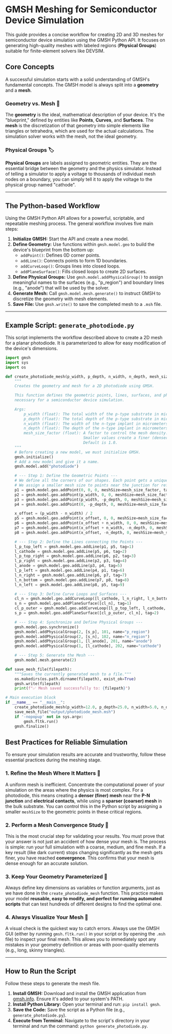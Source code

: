 # GMSH Meshing for Semiconductor Device Simulation

This guide provides a concise workflow for creating 2D and 3D meshes for semiconductor device simulation using the GMSH Python API. It focuses on generating high-quality meshes with labeled regions (**Physical Groups**) suitable for finite-element solvers like DEVSIM.

## Core Concepts

A successful simulation starts with a solid understanding of GMSH's fundamental concepts. The GMSH model is always split into a **geometry** and a **mesh**.

### Geometry vs. Mesh 📐
The **geometry** is the ideal, mathematical description of your device. It's the "blueprint," defined by entities like **Points**, **Curves**, and **Surfaces**. The **mesh** is the discretization of that geometry into simple elements like triangles or tetrahedra, which are used for the actual calculations. The simulation solver works with the mesh, not the ideal geometry.



### Physical Groups 🏷️
**Physical Groups** are labels assigned to geometric entities. They are the essential bridge between the geometry and the physics simulator. Instead of telling a simulator to apply a voltage to thousands of individual mesh nodes on a boundary, you can simply tell it to apply the voltage to the physical group named "cathode".

---
## The Python-based Workflow

Using the GMSH Python API allows for a powerful, scriptable, and repeatable meshing process. The general workflow involves five main steps:

1.  **Initialize GMSH:** Start the API and create a new model.
2.  **Define Geometry:** Use functions within `gmsh.model.geo` to build the device's blueprint from the bottom up:
    * `addPoint()`: Defines 0D corner points.
    * `addLine()`: Connects points to form 1D boundaries.
    * `addCurveLoop()`: Groups lines into closed loops.
    * `addPlaneSurface()`: Fills closed loops to create 2D surfaces.
3.  **Define Physical Groups:** Use `gmsh.model.addPhysicalGroup()` to assign meaningful names to the surfaces (e.g., "p_region") and boundary lines (e.g., "anode") that will be used by the solver.
4.  **Generate Mesh:** Call `gmsh.model.mesh.generate()` to instruct GMSH to discretize the geometry with mesh elements.
5.  **Save File:** Use `gmsh.write()` to save the completed mesh to a `.msh` file.

---
## Example Script: `generate_photodiode.py`

This script implements the workflow described above to create a 2D mesh for a planar photodiode. It is parameterized to allow for easy modification of the device's dimensions.

```python
import gmsh
import sys
import os

def create_photodiode_mesh(p_width, p_depth, n_width, n_depth, mesh_size_factor=1.0):
    """
    Creates the geometry and mesh for a 2D photodiode using GMSH.

    This function defines the geometric points, lines, surfaces, and physical groups
    necessary for a semiconductor device simulation.

    Args:
        p_width (float): The total width of the p-type substrate in micrometers.
        p_depth (float): The total depth of the p-type substrate in micrometers.
        n_width (float): The width of the n-type implant in micrometers.
        n_depth (float): The depth of the n-type implant in micrometers.
        mesh_size_factor (float): A factor to control the mesh density.
                                  Smaller values create a finer (denser) mesh.
                                  Default is 1.0.
    """
    # Before creating a new model, we must initialize GMSH.
    gmsh.initialize()
    # Add a new model and give it a name.
    gmsh.model.add("photodiode")

    # --- Step 1: Define the Geometric Points ---
    # We define all the corners of our shapes. Each point gets a unique "tag" (ID number).
    # We assign a smaller mesh size to points near the junction for refinement.
    p1 = gmsh.model.geo.addPoint(0, 0, 0, meshSize=mesh_size_factor, tag=1)
    p2 = gmsh.model.geo.addPoint(p_width, 0, 0, meshSize=mesh_size_factor, tag=2)
    p3 = gmsh.model.geo.addPoint(p_width, -p_depth, 0, meshSize=mesh_size_factor, tag=3)
    p4 = gmsh.model.geo.addPoint(0, -p_depth, 0, meshSize=mesh_size_factor, tag=4)

    x_offset = (p_width - n_width) / 2
    p5 = gmsh.model.geo.addPoint(x_offset, 0, 0, meshSize=mesh_size_factor*0.2, tag=5)
    p6 = gmsh.model.geo.addPoint(x_offset + n_width, 0, 0, meshSize=mesh_size_factor*0.2, tag=6)
    p7 = gmsh.model.geo.addPoint(x_offset + n_width, -n_depth, 0, meshSize=mesh_size_factor*0.2, tag=7)
    p8 = gmsh.model.geo.addPoint(x_offset, -n_depth, 0, meshSize=mesh_size_factor*0.2, tag=8)

    # --- Step 2: Define the Lines connecting the Points ---
    l_p_top_left = gmsh.model.geo.addLine(p1, p5, tag=1)
    l_cathode = gmsh.model.geo.addLine(p5, p6, tag=2)
    l_p_top_right = gmsh.model.geo.addLine(p6, p2, tag=3)
    l_p_right = gmsh.model.geo.addLine(p2, p3, tag=4)
    l_anode = gmsh.model.geo.addLine(p3, p4, tag=5)
    l_p_left = gmsh.model.geo.addLine(p4, p1, tag=6)
    l_n_right = gmsh.model.geo.addLine(p6, p7, tag=7)
    l_n_bottom = gmsh.model.geo.addLine(p7, p8, tag=8)
    l_n_left = gmsh.model.geo.addLine(p8, p5, tag=9)

    # --- Step 3: Define Curve Loops and Surfaces ---
    cl_n = gmsh.model.geo.addCurveLoop([l_cathode, l_n_right, l_n_bottom, l_n_left], tag=1)
    s_n = gmsh.model.geo.addPlaneSurface([cl_n], tag=1)
    cl_p_outer = gmsh.model.geo.addCurveLoop([l_p_top_left, l_cathode, l_p_top_right, l_p_right, l_anode, l_p_left], tag=2)
    s_p = gmsh.model.geo.addPlaneSurface([cl_p_outer, cl_n], tag=2)

    # --- Step 4: Synchronize and Define Physical Groups ---
    gmsh.model.geo.synchronize()
    gmsh.model.addPhysicalGroup(2, [s_p], 101, name="p_region")
    gmsh.model.addPhysicalGroup(2, [s_n], 102, name="n_region")
    gmsh.model.addPhysicalGroup(1, [l_anode], 201, name="anode")
    gmsh.model.addPhysicalGroup(1, [l_cathode], 202, name="cathode")

    # --- Step 5: Generate the Mesh ---
    gmsh.model.mesh.generate(2)

def save_mesh_file(filepath):
    """Saves the currently generated mesh to a file."""
    os.makedirs(os.path.dirname(filepath), exist_ok=True)
    gmsh.write(filepath)
    print(f"✅ Mesh saved successfully to: {filepath}")

# Main execution block
if __name__ == "__main__":
    create_photodiode_mesh(p_width=12.0, p_depth=25.0, n_width=5.0, n_depth=3.0, mesh_size_factor=1.0)
    save_mesh_file("output/photodiode_mesh.msh")
    if '-nopopup' not in sys.argv:
        gmsh.fltk.run()
    gmsh.finalize()
```


## Best Practices for Reliable Simulation

To ensure your simulation results are accurate and trustworthy, follow these essential practices during the meshing stage.

### 1. Refine the Mesh Where It Matters 🎯
A uniform mesh is inefficient. Concentrate the computational power of your simulation on the areas where the physics is most complex. For a photodiode, this means creating a **denser (finer) mesh** near the **P-N junction** and **electrical contacts**, while using a **sparser (coarser) mesh** in the bulk substrate. You can control this in the Python script by assigning a smaller `meshSize` to the geometric points in these critical regions.

### 2. Perform a Mesh Convergence Study 🧪
This is the most crucial step for validating your results. You must prove that your answer is not just an accident of how dense your mesh is. The process is simple: run your full simulation with a coarse, medium, and fine mesh. If a key result (like dark current) stops changing significantly as the mesh gets finer, you have reached **convergence**. This confirms that your mesh is dense enough for an accurate solution.

### 3. Keep Your Geometry Parameterized 🔧
Always define key dimensions as variables or function arguments, just as we have done in the `create_photodiode_mesh` function. This practice makes your model **reusable, easy to modify, and perfect for running automated scripts** that can test hundreds of different designs to find the optimal one.

### 4. Always Visualize Your Mesh 👀
A visual check is the quickest way to catch errors. Always use the GMSH GUI (either by running `gmsh.fltk.run()` in your script or by opening the `.msh` file) to inspect your final mesh. This allows you to immediately spot any mistakes in your geometry definition or areas with poor-quality elements (e.g., long, skinny triangles).

---
## How to Run the Script

Follow these steps to generate the mesh file.

1.  **Install GMSH:** Download and install the GMSH application from [gmsh.info](https://gmsh.info). Ensure it's added to your system's PATH.
2.  **Install Python Library:** Open your terminal and run: `pip install gmsh`.
3.  **Save the Code:** Save the script as a Python file (e.g., `generate_photodiode.py`).
4.  **Execute from Terminal:** Navigate to the script's directory in your terminal and run the command: `python generate_photodiode.py`.
